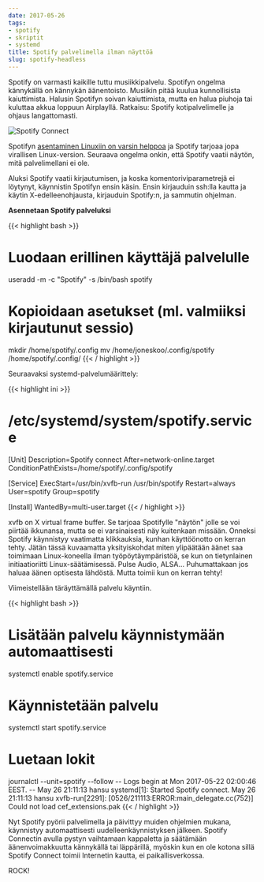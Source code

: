 ```yaml
---
date: 2017-05-26
tags:
- spotify
- skriptit
- systemd
title: Spotify palvelimella ilman näyttöä
slug: spotify-headless
---
```


Spotify on varmasti kaikille tuttu musiikkipalvelu. Spotifyn
ongelma kännykällä on kännykän äänentoisto. Musiikin pitää kuulua
kunnollisista kaiuttimista. Halusin Spotifyn soivan kaiuttimista,
mutta en halua piuhoja tai kuluttaa akkua loppuun Airplayllä.
Ratkaisu: Spotify kotipalvelimelle ja ohjaus langattomasti.

<!--more-->

![Spotify Connect](/blog/img/2017-05-26-spotify.jpg "Spotify läppärillä ohjaa palvelinta")

Spotifyn [asentaminen Linuxiin on varsin helppoa](https://www.spotify.com/us/download/linux/)
ja Spotify tarjoaa jopa virallisen Linux-version.
Seuraava ongelma onkin, että Spotify vaatii näytön, mitä palvelimellani ei ole.

Aluksi Spotify vaatii kirjautumisen, ja koska komentoriviparametrejä
ei löytynyt, käynnistin Spotifyn ensin käsin.
Ensin kirjauduin ssh:lla kautta ja käytin X-edelleenohjausta, kirjauduin
Spotify:n, ja sammutin ohjelman.

<strong>Asennetaan Spotify palveluksi</strong>

{{< highlight bash >}}
# Luodaan erillinen käyttäjä palvelulle
useradd -m -c "Spotify" -s /bin/bash spotify
# Kopioidaan asetukset (ml. valmiiksi kirjautunut sessio)
mkdir /home/spotify/.config
mv /home/joneskoo/.config/spotify /home/spotify/.config/
{{< / highlight >}}

Seuraavaksi systemd-palvelumäärittely:

{{< highlight ini >}}
# /etc/systemd/system/spotify.service
[Unit]
Description=Spotify connect
After=network-online.target
ConditionPathExists=/home/spotify/.config/spotify

[Service]
ExecStart=/usr/bin/xvfb-run /usr/bin/spotify
Restart=always
User=spotify
Group=spotify

[Install]
WantedBy=multi-user.target
{{< / highlight >}}

xvfb on X virtual frame buffer. Se tarjoaa Spotifylle "näytön"
jolle se voi piirtää ikkunansa, mutta se ei varsinaisesti näy kuitenkaan
missään. Onneksi Spotify käynnistyy vaatimatta klikkauksia, kunhan
käyttöönotto on kerran tehty.
Jätän tässä kuvaamatta yksityiskohdat miten ylipäätään äänet saa toimimaan
Linux-koneella ilman työpöytäympäristöä, se kun on tietynlainen initiaatioriitti
Linux-säätämisessä. Pulse Audio, ALSA… Puhumattakaan jos haluaa äänen
optisesta lähdöstä. Mutta toimii kun on kerran tehty!

Viimeistellään täräyttämällä palvelu käyntiin.

{{< highlight bash >}}
# Lisätään palvelu käynnistymään automaattisesti
systemctl enable spotify.service
# Käynnistetään palvelu
systemctl start spotify.service
# Luetaan lokit
journalctl --unit=spotify --follow
-- Logs begin at Mon 2017-05-22 02:00:46 EEST. --
May 26 21:11:13 hansu systemd[1]: Started Spotify connect.
May 26 21:11:13 hansu xvfb-run[2291]: [0526/211113:ERROR:main_delegate.cc(752)] Could not load cef_extensions.pak
{{< / highlight >}}



Nyt Spotify pyörii palvelimella ja päivittyy muiden ohjelmien mukana,
käynnistyy automaattisesti uudelleenkäynnistyksen jälkeen. Spotify Connectin
avulla pystyn vaihtamaan kappaletta ja säätämään äänenvoimakkuutta kännykällä
tai läppärillä, myöskin kun en ole kotona sillä Spotify Connect toimii
Internetin kautta, ei paikallisverkossa.

ROCK!
